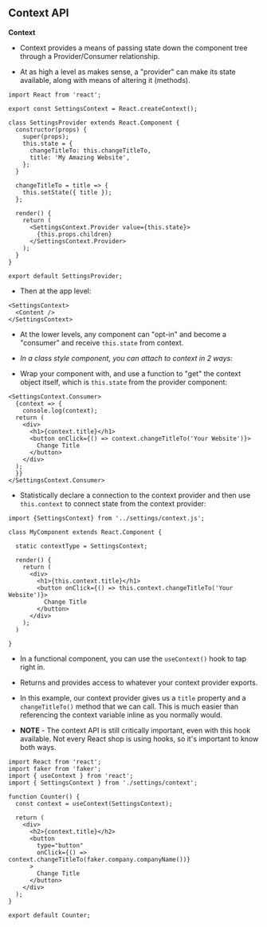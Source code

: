 ## Context API

**Context**

- Context provides a means of passing state down the component tree through a Provider/Consumer relationship.

- At as high a level as makes sense, a "provider" can make its state available, along with means of altering it (methods).

```
import React from 'react';

export const SettingsContext = React.createContext();

class SettingsProvider extends React.Component {
  constructor(props) {
    super(props);
    this.state = {
      changeTitleTo: this.changeTitleTo,
      title: 'My Amazing Website',
    };
  }

  changeTitleTo = title => {
    this.setState({ title });
  };

  render() {
    return (
      <SettingsContext.Provider value={this.state}>
        {this.props.children}
      </SettingsContext.Provider>
    );
  }
}

export default SettingsProvider;
```

- Then at the app level:

```
<SettingsContext>
  <Content />
</SettingsContext>
```

- At the lower levels, any component can "opt-in" and become a "consumer" and receive `this.state` from context.

- _In a class style component, you can attach to context in 2 ways:_

- Wrap your component with, and use a function to "get" the context object itself, which is `this.state` from the provider component:

```
<SettingsContext.Consumer>
  {context => {
    console.log(context);
  return (
    <div>
      <h1>{context.title}</h1>
      <button onClick={() => context.changeTitleTo('Your Website')}>
        Change Title
      </button>
    </div>
  );
  }}
</SettingsContext.Consumer>
```

- Statistically declare a connection to the context provider and then use `this.context` to connect state from the context provider:

```
import {SettingsContext} from '../settings/context.js';

class MyComponent extends React.Component {

  static contextType = SettingsContext;

  render() {
    return (
      <div>
        <h1>{this.context.title}</h1>
        <button onClick={() => this.context.changeTitleTo('Your Website')}>
          Change Title
        </button>
      </div>
    );
  )

}
```

- In a functional component, you can use the `useContext()` hook to tap right in.

- Returns and provides access to whatever your context provider exports.

- In this example, our context provider gives us a `title` property and a `changeTitleTo()` method that we can call. This is much easier than referencing the context variable inline as you normally would.

- **NOTE** - The context API is still critically important, even with this hook available. Not every React shop is using hooks, so it's important to know both ways.

```
import React from 'react';
import faker from 'faker';
import { useContext } from 'react';
import { SettingsContext } from './settings/context';

function Counter() {
  const context = useContext(SettingsContext);

  return (
    <div>
      <h2>{context.title}</h2>
      <button
        type="button"
        onClick={() => context.changeTitleTo(faker.company.companyName())}
      >
        Change Title
      </button>
    </div>
  );
}

export default Counter;
```
